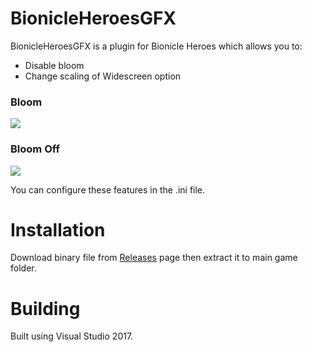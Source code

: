 # BionicleHeroesGFX
BionicleHeroesGFX is a plugin for Bionicle Heroes which allows you to:

- Disable bloom
- Change scaling of Widescreen option

### Bloom
![](https://raw.githubusercontent.com/ermaccer/BionicleHeroesGFX/img/bloom.png)
### Bloom Off
![](https://raw.githubusercontent.com/ermaccer/BionicleHeroesGFX/img/bloomoff.png)

You can configure these features in the .ini file.

# Installation
Download binary file from [Releases](https://github.com/ermaccer/BionicleHeroesGFX/releases) page then extract it to main game folder.

# Building
Built using Visual Studio 2017.
